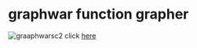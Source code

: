 # graphwar function grapher
![graaphwarsc2](https://user-images.githubusercontent.com/81552194/181112702-3a7945ec-8a7b-4084-a4aa-69bad060bd14.png)
click [here](https://github.com/edleebinj/graphwar_function_grapher)

